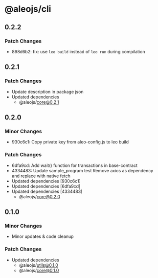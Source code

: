 # @aleojs/cli

## 0.2.2

### Patch Changes

- 898d6b2: fix: use `leo build` instead of `leo run` during compilation

## 0.2.1

### Patch Changes

- Update description in package json
- Updated dependencies
  - @aleojs/core@0.2.1

## 0.2.0

### Minor Changes

- 930c6c1: Copy private key from aleo-config.js to leo build

### Patch Changes

- 6dfa9cd: Add wait() function for transactions in base-contract
- 4334483: Update sample_program test
  Remove axios as dependency and replace with native fetch
- Updated dependencies [930c6c1]
- Updated dependencies [6dfa9cd]
- Updated dependencies [4334483]
  - @aleojs/core@0.2.0

## 0.1.0

### Minor Changes

- Minor updates & code cleanup

### Patch Changes

- Updated dependencies
  - @aleojs/utils@0.1.0
  - @aleojs/core@0.1.0
